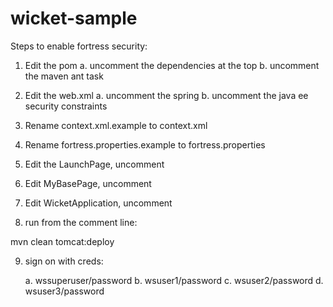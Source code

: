 # wicket-sample

Steps to enable fortress security:

1. Edit the pom
  a. uncomment the dependencies at the top
  b. uncomment the maven ant task

2. Edit the web.xml
  a. uncomment the spring
  b. uncomment the java ee security constraints

3. Rename context.xml.example to context.xml

4. Rename fortress.properties.example to fortress.properties

5. Edit the LaunchPage, uncomment

6. Edit MyBasePage, uncomment

7. Edit WicketApplication, uncomment

8. run from the comment line:

mvn clean tomcat:deploy

9. sign on with creds:

    a. wssuperuser/password
    b. wsuser1/password
    c. wsuser2/password
    d. wsuser3/password
